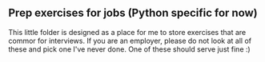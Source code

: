 ## Prep exercises for jobs (Python specific for now)

This little folder is designed as a place for me to store exercises that are commor for interviews.  If you are an employer, please do not look at all of these and pick one I've never done. One of these should serve just fine :)